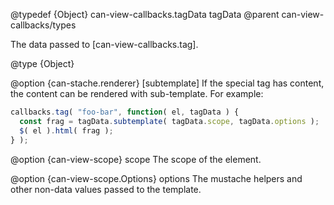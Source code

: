 @typedef {Object} can-view-callbacks.tagData tagData
@parent can-view-callbacks/types

The data passed to [can-view-callbacks.tag].

@type {Object}

  @option {can-stache.renderer} [subtemplate] If the special tag has content,
  the content can be rendered with sub-template.  For example:

  ```js
callbacks.tag( "foo-bar", function( el, tagData ) {
	const frag = tagData.subtemplate( tagData.scope, tagData.options );
	$( el ).html( frag );
} );
```

  @option {can-view-scope} scope The scope of the element.  

  @option {can-view-scope.Options} options The mustache helpers and other non-data values passed to the template.

